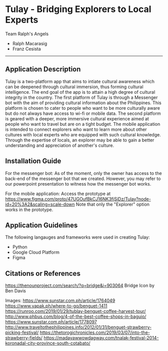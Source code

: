 # Tulay - Bridging Explorers to Local Experts
Team Ralph's Angels
- Ralph Macarasig
- Franz Cesista
---

## Application Description
Tulay is a two-platform app that aims to intiate cultural awareness which can be deepened through cultural immersion, thus forming cultural intelligence. The end goal of the app is to attain a high degree of cultural integrity in the country. The first platform of Tulay is through a Messenger bot with the aim of providing cultural information about the Philippines. This platform is chosen to cater to people who want to be more culturally aware but do not always have access to wi-fi or mobile data. The second platform is geared with a deeper, more immersive cultural experience aimed at people who want to travel but are on a tight budget. The mobile application is intended to connect explorers who want to learn more about other cultures with local experts who are equipped with such cultural knowledge. Through the expertise of locals, an explorer may be able to gain a better understanding and appreciation of another's culture.

## Installation Guide
For the messenger bot: As of the moment, only the owner has access to the back-end of the messenger bot that we created. However, you may refer to our powerpoint presentation to witness how the messenger bot works.

For the mobile application: Access the prototype at https://www.figma.com/proto/47UGOufBkCJ16NK3fjSiDz/Tulay?node-id=20%3A2&scaling=scale-down Note that only the "Explorer" option works in the prototype.

## Application Guidelines
The following langauges and frameworks were used in creating Tulay:
- Python
- Google Cloud Platform
- Figma

## Citations or References
https://thenounproject.com/search/?q=bridge&i=903064 
Bridge Icon by Ben Davis

Images:
https://www.sunstar.com.ph/article/1764049
https://www.yapak.ph/where-to-go/benguet-1411
https://runroo.com/2019/01/29/tublay-benguet-coffee-harvest-tour/
http://www.phbus.com/blog/4-of-the-best-coffee-shops-in-baguio/
https://www.sunstar.com.ph/article/1778097
http://www.traveltothephilippines.info/2012/01/31/benguet-strawberry-picking-festival/
https://thetorogichronicles.com/2019/03/07/into-the-strawberry-fields/
https://madayawwowdagway.com/tnalak-festival-2014-koronadal-city-province-south-cotabato/
